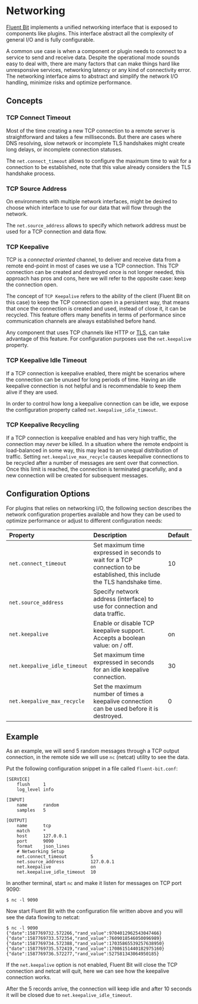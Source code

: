 # Networking

[Fluent Bit](https://fluentbit.io) implements a unified networking interface that is exposed to components like plugins. This interface abstract all the complexity of general I/O and is fully configurable.

A common use case is when a component or plugin needs to connect to a service to send and receive data. Despite the operational mode sounds easy to deal with, there are many factors that can make things hard like unresponsive services, networking latency or any kind of connectivity error. The networking interface aims to abstract and simplify the network I/O handling, minimize risks and optimize performance.

## Concepts

### TCP Connect Timeout

Most of the time creating a new TCP connection to a remote server is straightforward and takes a few milliseconds. But there are cases where DNS resolving, slow network or incomplete TLS handshakes might create long delays, or incomplete connection statuses.

The `net.connect_timeout` allows to configure the maximum time to wait for a connection to be established, note that this value already considers the TLS handshake process.

### TCP Source Address

On environments with multiple network interfaces, might be desired to choose which interface to use for our data that will flow through the network.

The `net.source_address` allows to specify which network address must be used for a TCP connection and data flow.

### TCP Keepalive

TCP is a _connected oriented_ channel, to deliver and receive data from a remote end-point in most of cases we use a TCP connection. This TCP connection can be created and destroyed once is not longer needed, this approach has pros and cons, here we will refer to the opposite case: keep the connection open.

The concept of `TCP Keepalive` refers to the ability of the client \(Fluent Bit on this case\) to keep the TCP connection open in a persistent way, that means that once the connection is created and used, instead of close it, it can be recycled. This feature offers many benefits in terms of performance since communication channels are always established before hand.

Any component that uses TCP channels like HTTP or [TLS](security.md), can take advantage of this feature. For configuration purposes use the `net.keepalive` property.

### TCP Keepalive Idle Timeout

If a TCP connection is keepalive enabled, there might be scenarios where the connection can be unused for long periods of time. Having an idle keepalive connection is not helpful and is recommendable to keep them alive if they are used.

In order to control how long a keepalive connection can be idle, we expose the configuration property called `net.keepalive_idle_timeout`.

### TCP Keepalive Recycling

If a TCP connection is keepalive enabled and has very high traffic, the connection may _never_ be killed. In a situation where the remote endpoint is load-balanced in some way, this may lead to an unequal distribution of traffic. Setting `net.keepalive_max_recycle` causes keepalive connections to be recycled after a number of messages are sent over that connection. Once this limit is reached, the connection is terminated gracefully, and a new connection will be created for subsequent messages.

## Configuration Options

For plugins that relies on networking I/O, the following section describes the network configuration properties available and how they can be used to optimize performance or adjust to different configuration needs:

| Property | Description | Default |
| :--- | :--- | :--- |
| `net.connect_timeout` | Set maximum time expressed in seconds to wait for a TCP connection to be established, this include the TLS handshake time. | 10 |
| `net.source_address` | Specify network address \(interface\) to use for connection and data traffic. |  |
| `net.keepalive` | Enable or disable TCP keepalive support. Accepts a boolean value: on / off. | on |
| `net.keepalive_idle_timeout` | Set maximum time expressed in seconds for an idle keepalive connection. | 30 |
| `net.keepalive_max_recycle` | Set the maximum number of times a keepalive connection can be used before it is destroyed. | 0 |

## Example

As an example, we will send 5 random messages through a TCP output connection, in the remote side we will use `nc` \(netcat\) utility to see the data.

Put the following configuration snippet in a file called `fluent-bit.conf`:

```text
[SERVICE]
    flush     1
    log_level info

[INPUT]
    name      random
    samples   5

[OUTPUT]
    name      tcp
    match     *
    host      127.0.0.1
    port      9090
    format    json_lines
    # Networking Setup
    net.connect_timeout         5
    net.source_address          127.0.0.1
    net.keepalive               on
    net.keepalive_idle_timeout  10
```

In another terminal, start `nc` and make it listen for messages on TCP port 9090:

```text
$ nc -l 9090
```

Now start Fluent Bit with the configuration file written above and you will see the data flowing to netcat:

```text
$ nc -l 9090
{"date":1587769732.572266,"rand_value":9704012962543047466}
{"date":1587769733.572354,"rand_value":7609018546050096989}
{"date":1587769734.572388,"rand_value":17035865539257638950}
{"date":1587769735.572419,"rand_value":17086151440182975160}
{"date":1587769736.572277,"rand_value":527581343064950185}
```

If the `net.keepalive` option is not enabled, Fluent Bit will close the TCP connection and netcat will quit, here we can see how the keepalive connection works.

After the 5 records arrive, the connection will keep idle and after 10 seconds it will be closed due to `net.keepalive_idle_timeout`.

